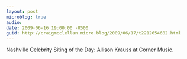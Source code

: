 ```yaml
---
layout: post
microblog: true
audio: 
date: 2009-06-16 19:00:00 -0500
guid: http://craigmcclellan.micro.blog/2009/06/17/t2212654602.html
---
```

Nashville Celebrity Siting of the Day: Allison Krauss at Corner Music.
